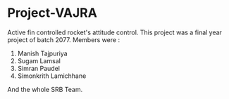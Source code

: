 # Project-VAJRA
Active fin controlled rocket's attitude control. This project was a final year project of batch 2077. 
Members were :
1. Manish Tajpuriya
2. Sugam Lamsal
3. Simran Paudel
4. Simonkrith Lamichhane

And the whole SRB Team.
